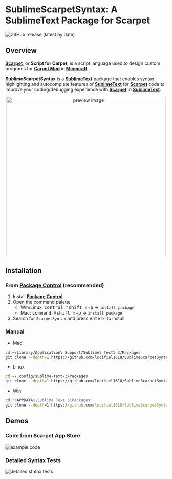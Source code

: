 # SublimeScarpetSyntax: A SublimeText Package for Scarpet
![GitHub release (latest by date)](https://img.shields.io/github/v/release/lucifiel1618/SublimeScarpetSyntax)
## Overview
__[Scarpet]__, or __Script for Carpet__, is a script language used to design custom programs for __[Carpet Mod]__ in __[Minecraft]__.

__SublimeScarpetSyntax__ is a __[SublimeText]__ package that enables syntax highlighting and autocomplete features of __[SublimeText]__ for __[Scarpet]__ code to improve your coding/debugging experience with __[Scarpet]__ in __[SublimeText]__.

<p align="center"><img src="preview.png" alt="preview image" width="500"></p>

## Installation
### From __[Package Control]__ (recommended)
1. Install __[Package Control]__
2. Open the command palette
   - Win/Linux: <kbd>control ⌃</kbd><kbd>shift ⇧</kbd>+<kbd>p</kbd> -> `install package`
   - Mac: <kbd>command ⌘</kbd><kbd>shift ⇧</kbd>+<kbd>p</kbd> -> `install package`
3. Search for `ScarpetSyntax` and press <kbd>enter↩</kbd> to install
### Manual
* Mac
```sh
cd ~/Library/Application\ Support/Sublime\ Text\ 3/Packages
git clone --depth=1 https://github.com/lucifiel1618/SublimeScarpetSyntax.git

```
* Linux
```sh
cd ~/.config/sublime-text-3/Packages
git clone --depth=1 https://github.com/lucifiel1618/SublimeScarpetSyntax.git

```
* Win
```cmd
cd "%APPDATA%\Sublime Text 3\Packages"
git clone --depth=1 https://github.com/lucifiel1618/SublimeScarpetSyntax.git

```
## Demos

### Code from Scarpet App Store
![example code](examples/block_counter.sc.svg)

### Detailed Syntax Tests
![detailed stntax tests](examples/syntax_test_scarpet.sc.svg)

[Scarpet]: gnembon/scarpet
[Carpet Mod]: /gnembon/fabric-carpet
[Minecraft]: https://www.minecraft.net
[SublimeText]: https://www.sublimetext.com/
[Package Control]: https://packagecontrol.io/installation